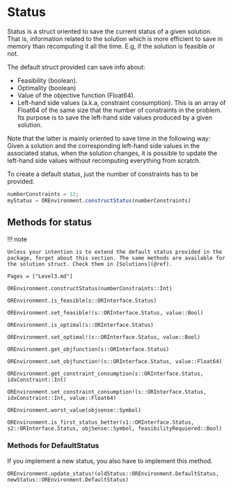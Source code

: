# Status

Status is a struct oriented to save the current status of a given solution. That is, information related to the solution which is more efficient to save in memory than recomputing it all the time. E.g, if the solution is feasible or not.

The default struct provided can save info about:
+ Feasibility (boolean).
+ Optimality (boolean)
+ Value of the objective function (Float64).
+ Left-hand side values (a.k.a, constraint consumption). This is an array of Float64 of the same size that the number of constraints in the problem. Its purpose is to save the left-hand side values produced by a given solution. 

Note that the latter is mainly oriented to save time in the following way: Given a solution and the corresponding left-hand side values in the associated status, when the solution changes, it is possible to update the left-hand side values without recomputing everything from scratch.

To create a default status, just the number of constraints has to be provided.

```julia
numberConstraints = 12;
myStatus = OREnvironment.constructStatus(numberConstraints)
```


## Methods for status

!!! note

    Unless your intention is to extend the default status provided in the package, forget about this section. The same methods are available for the solution struct. Check them in [Solutions](@ref).


```@index
Pages = ["Level3.md"]
```

```@docs
OREnvironment.constructStatus(numberConstraints::Int)
```
```@docs
OREnvironment.is_feasible(s::ORInterface.Status)
```
```@docs
OREnvironment.set_feasible!(s::ORInterface.Status, value::Bool)
```
```@docs
OREnvironment.is_optimal(s::ORInterface.Status)
```
```@docs
OREnvironment.set_optimal!(s::ORInterface.Status, value::Bool)
```
```@docs
OREnvironment.get_objfunction(s::ORInterface.Status)
```
```@docs
OREnvironment.set_objfunction!(s::ORInterface.Status, value::Float64)
```
```@docs
OREnvironment.get_constraint_consumption(s::ORInterface.Status, idxConstraint::Int)
```
```@docs
OREnvironment.set_constraint_consumption!(s::ORInterface.Status, idxConstraint::Int, value::Float64)
```
```@docs
OREnvironment.worst_value(objsense::Symbol)
```
```@docs
OREnvironment.is_first_status_better(s1::ORInterface.Status, s2::ORInterface.Status, objSense::Symbol, feasibilityRequiered::Bool)
```
### Methods for DefaultStatus
If you implement a new status, you also have to implement this method.

```@docs
OREnvironment.update_status!(oldStatus::OREnvironment.DefaultStatus, newStatus::OREnvironment.DefaultStatus)
```
